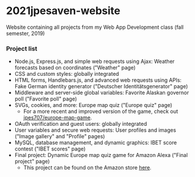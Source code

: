 # 2021jpesaven-website

Website containing all projects from my Web App Development class (fall semester, 2019)

### Project list

- Node.js, Express.js, and simple web requests using Ajax: Weather forecasts based on coordinates  ("Weather" page)
- CSS and custom styles: globally integrated
- HTML forms, Handlebars.js, and advanced web requests using APIs: Fake German identity generator ("Deutscher Identitätsgenerator" page)
- Middleware and server-side global variables: Favorite Alaskan governor poll ("Favorite poll" page)
- SVGs, cookies, and more: Europe map quiz ("Europe quiz" page)
    - For a more recent and improved version of the game, check out [jpes707/europe-map-game](https://github.com/jpes707/europe-map-game).
- OAuth verification and guest users: globally integrated
- User variables and secure web requests: User profiles and images ("Image gallery" and "Profile" pages)
- MySQL, database management, and dynamic graphics: IBET score contest ("IBET scores" page)
- Final project: Dynamic Europe map quiz game for Amazon Alexa ("Final project" page)
    - This project can be found on the Amazon store [here](https://www.amazon.com/mazeboy77-Europe-Quiz/dp/B0845ZYVJV/).
